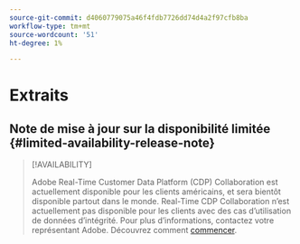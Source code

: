```yaml
---
source-git-commit: d4060779075a46f4fdb7726dd74d4a2f97cfb8ba
workflow-type: tm+mt
source-wordcount: '51'
ht-degree: 1%

---
```

# Extraits

## Note de mise à jour sur la disponibilité limitée {#limited-availability-release-note}

>[!AVAILABILITY]
>
>Adobe Real-Time Customer Data Platform (CDP) Collaboration est actuellement disponible pour les clients américains, et sera bientôt disponible partout dans le monde. Real-Time CDP Collaboration n’est actuellement pas disponible pour les clients avec des cas d’utilisation de données d’intégrité. Pour plus d’informations, contactez votre représentant Adobe. Découvrez comment [commencer](/help/guide/home.md#get-started).


